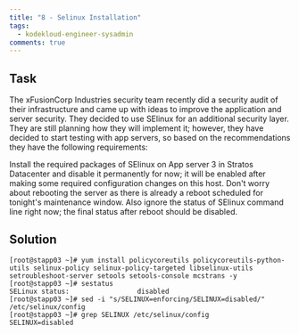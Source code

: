```yaml
---
title: "8 - Selinux Installation"
tags:
  - kodekloud-engineer-sysadmin
comments: true
---
```


## Task

The xFusionCorp Industries security team recently did a security audit of their infrastructure and came up with ideas to improve the application and server security. They decided to use SElinux for an additional security layer. They are still planning how they will implement it; however, they have decided to start testing with app servers, so based on the recommendations they have the following requirements:

Install the required packages of SElinux on App server 3 in Stratos Datacenter and disable it permanently for now; it will be enabled after making some required configuration changes on this host. Don't worry about rebooting the server as there is already a reboot scheduled for tonight's maintenance window. Also ignore the status of SElinux command line right now; the final status after reboot should be disabled.

## Solution

```shell
[root@stapp03 ~]# yum install policycoreutils policycoreutils-python-utils selinux-policy selinux-policy-targeted libselinux-utils setroubleshoot-server setools setools-console mcstrans -y
[root@stapp03 ~]# sestatus
SELinux status:                 disabled
[root@stapp03 ~]# sed -i "s/SELINUX=enforcing/SELINUX=disabled/" /etc/selinux/config
[root@stapp03 ~]# grep SELINUX /etc/selinux/config
SELINUX=disabled
```
